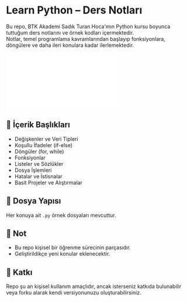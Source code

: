 # Learn Python – Ders Notları

Bu repo, BTK Akademi Sadık Turan Hoca'mın Python kursu boyunca tuttuğum ders notlarını ve örnek kodları içermektedir.  
Notlar, temel programlama kavramlarından başlayıp fonksiyonlara, döngülere ve daha ileri konulara kadar ilerlemektedir.

![Python Sertifikası](Python_Programlama_Dili_Sertifika.pdf)

## 📌 İçerik Başlıkları

- Değişkenler ve Veri Tipleri
- Koşullu İfadeler (if-else)
- Döngüler (for, while)
- Fonksiyonlar
- Listeler ve Sözlükler
- Dosya İşlemleri
- Hatalar ve İstisnalar
- Basit Projeler ve Alıştırmalar

## 📂 Dosya Yapısı

Her konuya ait `.py` örnek dosyaları mevcuttur.

## 📝 Not

- Bu repo kişisel bir öğrenme sürecinin parçasıdır.
- Geliştirildikçe yeni konular eklenecektir.

## 🤝 Katkı

Repo şu an kişisel kullanım amaçlıdır, ancak isterseniz katkıda bulunabilir veya forku alarak kendi versiyonunuzu oluşturabilirsiniz.

